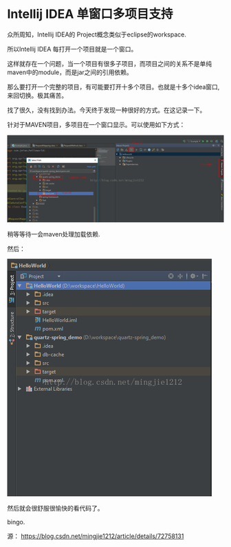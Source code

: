  

# Intellij IDEA 单窗口多项目支持



众所周知，Intellij IDEA的 Project概念类似于eclipse的workspace.

所以Intellij IDEA 每打开一个项目就是一个窗口。

这样就存在一个问题，当一个项目有很多子项目，而项目之间的关系不是单纯maven中的module，而是jar之间的引用依赖。

那么要打开一个完整的项目，有可能要打开十多个项目。也就是十多个idea窗口,来回切换。极其痛苦。

找了很久，没有找到办法。今天终于发现一种很好的方式。在这记录一下。

针对于MAVEN项目，多项目在一个窗口显示。可以使用如下方式：

![img](image-201804021947/20170525220011492.png)

稍等等待一会maven处理加载依赖.

然后：

![img](image-201804021947/20170525223352477.png)

然后就会很舒服很愉快的看代码了。

bingo.



 源： https://blog.csdn.net/mingjie1212/article/details/72758131
